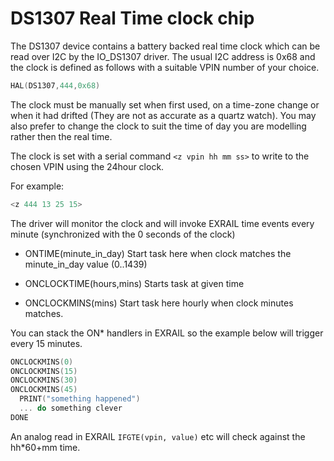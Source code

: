 # DS1307 Real Time clock chip

The DS1307 device contains a battery backed real time clock which can be read over I2C by the IO_DS1307 driver. The usual I2C address is 0x68 and the clock is defined as follows with a suitable VPIN number of your choice.

```cpp
HAL(DS1307,444,0x68)
```

The clock must be manually set when first used, on a time-zone change or when it had drifted (They are not as accurate as a quartz watch).
You may also prefer to change the clock to suit the time of day you are modelling rather then the real time.

The clock is set with a serial command ```<z vpin hh mm ss>```
to write to the chosen VPIN using the 24hour clock.

For example:

```cpp
<z 444 13 25 15>
```

The driver will monitor the clock and will invoke EXRAIL time events every minute (synchronized with the 0 seconds of the clock)

- ONTIME(minute_in_day) Start task here when clock matches the minute_in_day value (0..1439) 

- ONCLOCKTIME(hours,mins) Starts task at given time

- ONCLOCKMINS(mins) Start task here hourly when clock minutes matches.

You can stack the ON* handlers in EXRAIL so the example below will trigger every 15 minutes.

```cpp
ONCLOCKMINS(0)
ONCLOCKMINS(15)
ONCLOCKMINS(30)
ONCLOCKMINS(45)
  PRINT("something happened")
  ... do something clever
DONE
```

An analog read in EXRAIL ```IFGTE(vpin, value)``` etc will check against the hh*60+mm time.
